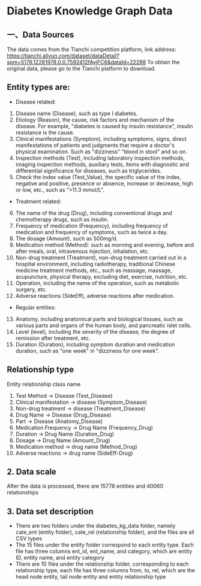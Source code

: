 # Diabetes Knowledge Graph Data
## 一、Data Sources
The data comes from the Tianchi competition platform, link address: https://tianchi.aliyun.com/dataset/dataDetail?spm=5176.12281978.0.0.7592412fAyjFC6&dataId=22288
To obtain the original data, please go to the Tianchi platform to download.

## Entity types are:
* Disease related:

1. Disease name (Disease), such as type I diabetes.
2. Etiology (Reason), the cause, risk factors and mechanism of the disease. For example, "diabetes is caused by insulin resistance", insulin resistance is the cause.
3. Clinical manifestations (Symptom), including symptoms, signs, direct manifestations of patients and judgments that require a doctor's physical examination. Such as "dizziness" "blood in stool" and so on.
4. Inspection methods (Test), including laboratory inspection methods, imaging inspection methods, auxiliary tests, items with diagnostic and differential significance for diseases, such as triglycerides.
5. Check the index value (Test_Value), the specific value of the index, negative and positive, presence or absence, increase or decrease, high or low, etc., such as ">11.3 mmol/L".

* Treatment related:

6. The name of the drug (Drug), including conventional drugs and chemotherapy drugs, such as insulin.
7. Frequency of medication (Frequency), including frequency of medication and frequency of symptoms, such as twice a day.
8. The dosage (Amount), such as 500mg/d.
9. Medication method (Method): such as morning and evening, before and after meals, oral, intravenous injection, inhalation, etc.
10. Non-drug treatment (Treatment), non-drug treatment carried out in a hospital environment, including radiotherapy, traditional Chinese medicine treatment methods, etc., such as massage, massage, acupuncture, physical therapy, excluding diet, exercise, nutrition, etc.
11. Operation, including the name of the operation, such as metabolic surgery, etc.
12. Adverse reactions (SideEff), adverse reactions after medication.
* Regular entities:

13. Anatomy, including anatomical parts and biological tissues, such as various parts and organs of the human body, and pancreatic islet cells.
14. Level (level), including the severity of the disease, the degree of remission after treatment, etc.
15. Duration (Duration), including symptom duration and medication duration, such as "one week" in "dizziness for one week".

## Relationship type
Entity relationship class name
1. Test Method -> Disease (Test_Disease)
2. Clinical manifestation -> disease (Symptom_Disease)
3. Non-drug treatment -> disease (Treatment_Disease)
4. Drug Name -> Disease (Drug_Disease)
5. Part -> Disease (Anatomy_Disease)
6. Medication Frequency -> Drug Name (Frequency_Drug)
7. Duration -> Drug Name (Duration_Drug)
8. Dosage -> Drug Name (Amount_Drug)
9. Medication method -> drug name (Method_Drug)
10. Adverse reactions -> drug name (SideEff-Drug)

## 2. Data scale
After the data is processed, there are 15778 entities and 40060 relationships

## 3. Data set description
* There are two folders under the diabetes_kg_data folder, namely cate_ent (entity folder), cate_rel (relationship folder), and the files are all CSV types
* The 15 files under the entity folder correspond to each entity type. Each file has three columns ent_id, ent_name, and category, which are entity ID, entity name, and entity category
* There are 10 files under the relationship folder, corresponding to each relationship type, each file has three columns from, to, rel, which are the head node entity, tail node entity and entity relationship type
